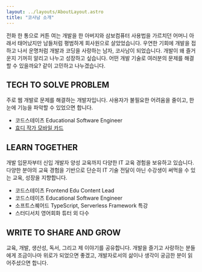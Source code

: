```yaml
---
layout: ../layouts/AboutLayout.astro
title: "코사남 소개"
---
```


전화 한 통으로 커튼 여는 개발을 한 아버지와 삼보컴퓨터 사용법을 가르치던 어머니 아래서 태어났지만
남들처럼 평범하게 회사원으로 살았었습니다.
우연한 기회에 개발을 접하고 나서 운명처럼 개발과 코딩을 사랑하는 남자, 코사남이 되었습니다.
개발이 왜 즐거운지 기꺼히 알리고 나누고 성장하고 싶습니다.
어떤 개발 기술로 여러분의 문제를 해결할 수 있을까요? 같이 고민하고 나누겠습니다.

## TECH TO SOLVE PROBLEM

주로 웹 개발로 문제를 해결하는 개발자입니다.
사용자가 불필요한 어려움을 줄이고, 한 눈에 기능을 파악할 수 있었으면 합니다.

- 코드스테이츠 Educational Software Engineer
- [효디 작가 모바일 카드](http://card.teamhh.link)

## LEARN TOGETHER

개발 입문자부터 신입 개발자 양성 교육까지 다양한 IT 교육 경험을 보유하고 있습니다.
다양한 분야의 교육 경험을 기반으로 단순히 IT 기술 전달이 아닌 수강생이 써먹을 수 있는 교육, 성장을 지향합니다.

- 코드스테이츠 Frontend Edu Content Lead
- 코드스테이츠 Educational Software Engineer
- 소프트스퀘어드 TypeScript, Serverless Framework 특강
- 스터디서치 영어회화 튜터 외 다수

## WRITE TO SHARE AND GROW

교육, 개발, 생산성, 독서, 그리고 제 이야기를 공유합니다.
개발을 즐기고 사랑하는 분들에게 조금이나마 위로가 되었으면 좋겠고,
개발자로서의 삶이나 생각이 궁금한 분이 읽어주셨으면 합니다.
